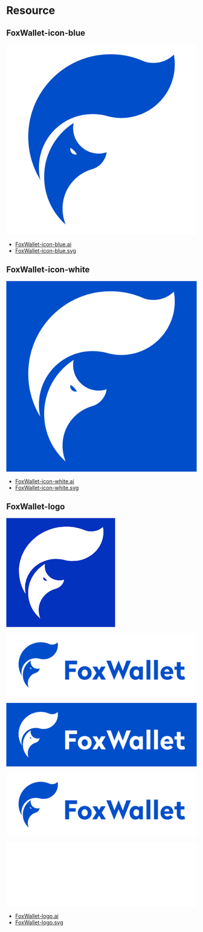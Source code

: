 # Resource

## FoxWallet-icon-blue
![](./img/icon-blue-600x600.jpg)
* [FoxWallet-icon-blue.ai](./static/FoxWallet-icon-blue.ai)
* [FoxWallet-icon-blue.svg](./static/FoxWallet-icon-blue.svg)

## FoxWallet-icon-white
![](./img/FoxWallet-icon-white.png)
* [FoxWallet-icon-white.ai](./static/FoxWallet-icon-white.ai)
* [FoxWallet-icon-white.svg](./static/FoxWallet-icon-white.svg)

## FoxWallet-logo
![](./img/logo-256.png)

![](./img/FoxWallet-logo-01.jpg)

![](./img/FoxWallet-logo-02.jpg)

![](./img/FoxWallet-logo-03.png)

![](./img/FoxWallet-logo-04.png)

* [FoxWallet-logo.ai](./static/FoxWallet-logo.ai)
* [FoxWallet-logo.svg](./static/FoxWallet-logo.svg)
